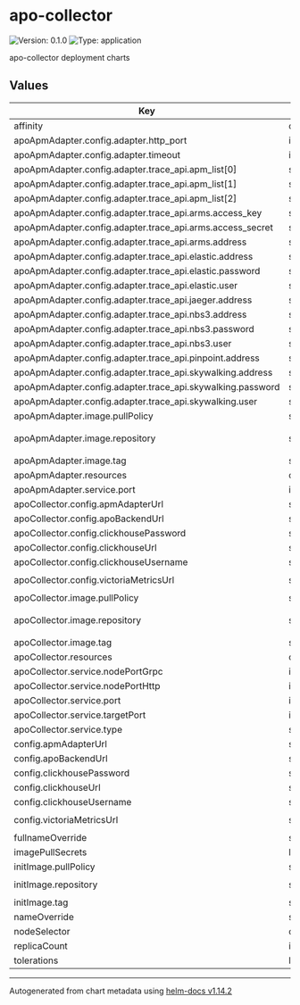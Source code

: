 # apo-collector

![Version: 0.1.0](https://img.shields.io/badge/Version-0.1.0-informational?style=flat-square) ![Type: application](https://img.shields.io/badge/Type-application-informational?style=flat-square)

apo-collector deployment charts

## Values

| Key | Type | Default | Description |
|-----|------|---------|-------------|
| affinity | object | `{}` |  |
| apoApmAdapter.config.adapter.http_port | int | `8079` |  |
| apoApmAdapter.config.adapter.timeout | int | `10` |  |
| apoApmAdapter.config.adapter.trace_api.apm_list[0] | string | `"skywalking"` |  |
| apoApmAdapter.config.adapter.trace_api.apm_list[1] | string | `"jaeger"` |  |
| apoApmAdapter.config.adapter.trace_api.apm_list[2] | string | `"elastic"` |  |
| apoApmAdapter.config.adapter.trace_api.arms.access_key | string | `""` |  |
| apoApmAdapter.config.adapter.trace_api.arms.access_secret | string | `""` |  |
| apoApmAdapter.config.adapter.trace_api.arms.address | string | `"arms.cn-hangzhou.aliyuncs.com"` |  |
| apoApmAdapter.config.adapter.trace_api.elastic.address | string | `""` |  |
| apoApmAdapter.config.adapter.trace_api.elastic.password | string | `""` |  |
| apoApmAdapter.config.adapter.trace_api.elastic.user | string | `""` |  |
| apoApmAdapter.config.adapter.trace_api.jaeger.address | string | `"apo-jaeger-collector-svc:16686/jaeger"` |  |
| apoApmAdapter.config.adapter.trace_api.nbs3.address | string | `""` |  |
| apoApmAdapter.config.adapter.trace_api.nbs3.password | string | `""` |  |
| apoApmAdapter.config.adapter.trace_api.nbs3.user | string | `""` |  |
| apoApmAdapter.config.adapter.trace_api.pinpoint.address | string | `""` |  |
| apoApmAdapter.config.adapter.trace_api.skywalking.address | string | `""` |  |
| apoApmAdapter.config.adapter.trace_api.skywalking.password | string | `""` |  |
| apoApmAdapter.config.adapter.trace_api.skywalking.user | string | `""` |  |
| apoApmAdapter.image.pullPolicy | string | `"IfNotPresent"` |  |
| apoApmAdapter.image.repository | string | `"registry.cn-hangzhou.aliyuncs.com/originx/apm-adapter"` |  |
| apoApmAdapter.image.tag | string | `""` |  |
| apoApmAdapter.resources | object | `{}` |  |
| apoApmAdapter.service.port | int | `8079` |  |
| apoCollector.config.apmAdapterUrl | string | `"apo-apm-adapter-svc:8080"` |  |
| apoCollector.config.apoBackendUrl | string | `"http://apo-backend-svc:8080"` |  |
| apoCollector.config.clickhousePassword | string | `"Apo@123456"` |  |
| apoCollector.config.clickhouseUrl | string | `"apo-clickhouse-svc:9000"` |  |
| apoCollector.config.clickhouseUsername | string | `"admin"` |  |
| apoCollector.config.victoriaMetricsUrl | string | `"http://apo-victoria-metrics-single-server-svc:8428"` |  |
| apoCollector.image.pullPolicy | string | `"IfNotPresent"` |  |
| apoCollector.image.repository | string | `"registry.cn-hangzhou.aliyuncs.com/originx/apo-collector"` |  |
| apoCollector.image.tag | string | `""` |  |
| apoCollector.resources | object | `{}` |  |
| apoCollector.service.nodePortGrpc | int | `30044` |  |
| apoCollector.service.nodePortHttp | int | `30090` |  |
| apoCollector.service.port | int | `29090` |  |
| apoCollector.service.targetPort | int | `29090` |  |
| apoCollector.service.type | string | `"NodePort"` |  |
| config.apmAdapterUrl | string | `"http://apo-apm-adapter-svc:8079"` |  |
| config.apoBackendUrl | string | `"http://apo-backend-svc:8080"` |  |
| config.clickhousePassword | string | `"Apo@123456"` |  |
| config.clickhouseUrl | string | `"apo-clickhouse-svc:9000"` |  |
| config.clickhouseUsername | string | `"admin"` |  |
| config.victoriaMetricsUrl | string | `"http://apo-victoria-metrics-single-server-svc:8428"` |  |
| fullnameOverride | string | `""` |  |
| imagePullSecrets | list | `[]` |  |
| initImage.pullPolicy | string | `"IfNotPresent"` |  |
| initImage.repository | string | `"registry.cn-hangzhou.aliyuncs.com/kindlingx/busybox"` |  |
| initImage.tag | string | `"1.36.1"` |  |
| nameOverride | string | `""` |  |
| nodeSelector | object | `{}` |  |
| replicaCount | int | `1` |  |
| tolerations | list | `[]` |  |

----------------------------------------------
Autogenerated from chart metadata using [helm-docs v1.14.2](https://github.com/norwoodj/helm-docs/releases/v1.14.2)
